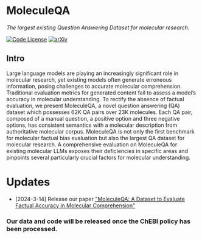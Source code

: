 # MoleculeQA
_The largest existing Question Answering Dataset for molecular research._

[![Code License](https://img.shields.io/badge/Code%20License-Apache_2.0-green.svg)](LICENSE)
[![arXiv](https://img.shields.io/badge/arXiv-2403.08192-b31b1b.svg)](https://arxiv.org/abs/2403.08192)

## Intro
Large language models are playing an increasingly significant role in molecular research, yet existing models often generate erroneous information, posing challenges to accurate molecular comprehension. Traditional evaluation metrics for generated content fail to assess a model’s accuracy in molecular understanding. To rectify the absence of factual evaluation, we present MoleculeQA, a novel question answering (QA) dataset which possesses 62K QA pairs over 23K molecules. Each QA pair, composed of a manual question, a positive option and three negative options, has consistent semantics with a molecular description from authoritative molecular corpus. MoleculeQA is not only the first benchmark for molecular factual bias evaluation but also the largest QA dataset for molecular research. A comprehensive evaluation on MoleculeQA for existing molecular LLMs exposes their deficiencies in specific areas and pinpoints several particularly crucial factors for molecular understanding.

# Updates
- [2024-3-14] Release our paper ["MoleculeQA: A Dataset to Evaluate Factual Accuracy in Molecular Comprehension"](https://arxiv.org/abs/2403.08192)

### Our data and code will be released once the ChEBI policy has been processed.
